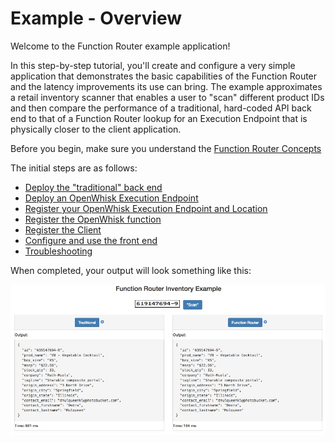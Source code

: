 # Example - Overview

Welcome to the Function Router example application!

In this step-by-step tutorial, you'll create and configure a very simple application that demonstrates the basic capabilities of the Function Router and the latency improvements its use can bring.  The example approximates a retail inventory scanner that enables a user to "scan" different product IDs and then compare the performance of a traditional, hard-coded API back end to that of a Function Router lookup for an Execution Endpoint that is physically closer to the client application.

Before you begin, make sure you understand the [Function Router Concepts](docs/concepts.md)

The initial steps are as follows:

* [Deploy the "traditional" back end](backend/traditional/README.md)
* [Deploy an OpenWhisk Execution Endpoint](backend/openwhisk/vagrant/README.md)
* [Register your OpenWhisk Execution Endpoint and Location](docs/openwhisk.md)
* [Register the OpenWhisk function](docs/functionreg.md)
* [Register the Client](docs/client.md)
* [Configure and use the front end](frontend/README.md)
* [Troubleshooting](docs/Troubleshooting.md)

When completed, your output will look something like this:

![Example Screen](/docs/final.jpg)
